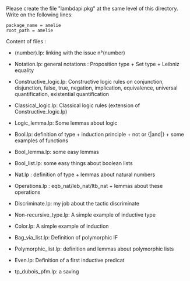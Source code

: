 Please create the file "lambdapi.pkg" at the same level of this directory.
Write on the following lines:
```
package_name = amelie
root_path = amelie
```

Content of files :

   - (number).lp: linking with the issue n°(number)
   
   - Notation.lp: general notations :
                     Proposition type + Set type + Leibniz equality

   - Constructive_logic.lp: Constructive logic rules on conjunction, disjunction, false, true, negation, implication, equivalence, universal quantification, existential quantification
   - Classical_logic.lp: Classical logic rules (extension of Constructive_logic.lp)
   - Logic_lemma.lp: Some lemmas about logic

   - Bool.lp: definition of type + induction principle + not or {|and|}
                 + some examples of functions
   - Bool_lemma.lp: some easy lemmas
   - Bool_list.lp: some easy things about boolean lists

   - Nat.lp  : definition of type + lemmas about natural numbers
   - Operations.lp : eqb_nat/leb_nat/ltb_nat + lemmas about these operations 

   - Discriminate.lp: my job about the tactic discriminate
   
   - Non-recursive_type.lp: A simple example of inductive type
   - Color.lp: A simple example of induction
   - Bag_via_list.lp: Definition of polymorphic IF
   - Polymorphic_list.lp: definition and lemmas about polymorphic lists
   - Even.lp: Definition of a first inductive predicat

   - tp_dubois_pfm.lp: a saving
